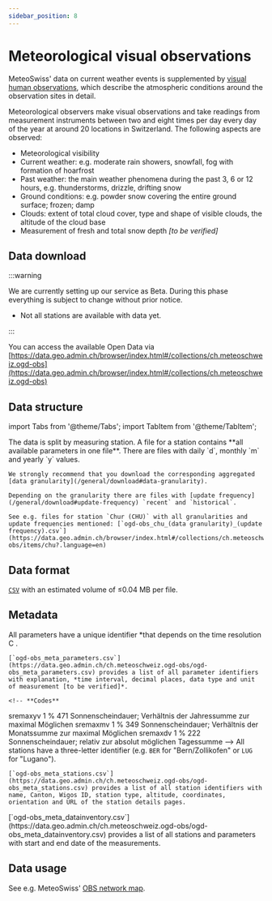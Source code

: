 ```yaml
---
sidebar_position: 8
---
```


# Meteorological visual observations
MeteoSwiss' data on current weather events is supplemented by [visual human observations](https://www.meteoswiss.admin.ch/weather/measurement-systems/land-based-stations/manual-observation-network.html), which describe the atmospheric conditions around the observation sites in detail.

Meteorological observers make visual observations and take readings from measurement instruments between two and eight times per day every day of the year at around 20 locations in Switzerland. The following aspects are observed:
- Meteorological visibility
- Current weather: e.g. moderate rain showers, snowfall, fog with formation of hoarfrost
- Past weather: the main weather phenomena during the past 3, 6 or 12 hours, e.g. thunderstorms, drizzle, drifting snow
- Ground conditions: e.g. powder snow covering the entire ground surface; frozen; damp
- Clouds: extent of total cloud cover, type and shape of visible clouds, the altitude of the cloud base
- Measurement of fresh and total snow depth *[to be verified]*

## Data download

:::warning

We are currently setting up our service as Beta. During this phase everything is subject to change without prior notice.
- Not all stations are available with data yet.

:::

You can access the available Open Data via [https://data.geo.admin.ch/browser/index.html#/collections/ch.meteoschweiz.ogd-obs](https://data.geo.admin.ch/browser/index.html#/collections/ch.meteoschweiz.ogd-obs)

## Data structure

import Tabs from '@theme/Tabs';
import TabItem from '@theme/TabItem';

<Tabs queryString="data-structure">
  <TabItem value="files-per-station" label="Files per station">
    The data is split by measuring station. A file for a station contains **all available parameters in one file**. There are files with daily `d`, monthly `m` and yearly `y` values.

    We strongly recommend that you download the corresponding aggregated [data granularity](/general/download#data-granularity).
   
    Depending on the granularity there are files with [update frequency](/general/download#update-frequency) `recent` and `historical`.
    
    See e.g. files for station `Chur (CHU)` with all granularities and update frequencies mentioned: [`ogd-obs_chu_(data granularity)_(update frequency).csv`](https://data.geo.admin.ch/browser/index.html#/collections/ch.meteoschweiz.ogd-obs/items/chu?.language=en)
  </TabItem>
</Tabs>

## Data format

[`CSV`](https://opendatadocs.meteoswiss.ch/general/download#column-separators-and-decimal-dividers) with an estimated volume of ≤0.04 MB per file.

## Metadata

<Tabs queryString="metadata">
  <TabItem value="parameters" label="Parameter">
    All parameters have a unique identifier *that depends on the time resolution C <!-- (e.g. `dkl010z0` for "wind direction; ten-minute average") -->.
    
    [`ogd-obs_meta_parameters.csv`](https://data.geo.admin.ch/ch.meteoschweiz.ogd-obs/ogd-obs_meta_parameters.csv) provides a list of all parameter identifiers with explanation, *time interval, decimal places, data type and unit of measurement [to be verified]*.

    <!-- **Codes**
sremaxyv	1 	%	471 	Sonnenscheindauer; Verhältnis der Jahressumme zur maximal Möglichen
sremaxmv	1 	%	349 	Sonnenscheindauer; Verhältnis der Monatssumme zur maximal Möglichen
sremaxdv	1 	%	222 	Sonnenscheindauer; relativ zur absolut möglichen Tagessumme -->
  </TabItem>
  <TabItem value="stations" label="Stations">
    All stations have a three-letter identifier (e.g. `BER` for "Bern/Zollikofen" or `LUG` for "Lugano").
    
    [`ogd-obs_meta_stations.csv`](https://data.geo.admin.ch/ch.meteoschweiz.ogd-obs/ogd-obs_meta_stations.csv) provides a list of all station identifiers with name, Canton, Wigos ID, station type, altitude, coordinates, orientation and URL of the station details pages.
  </TabItem>
  <TabItem value="data-inventory" label="Data inventory">
    [`ogd-obs_meta_datainventory.csv`](https://data.geo.admin.ch/ch.meteoschweiz.ogd-obs/ogd-obs_meta_datainventory.csv) provides a list of all stations and parameters with start and end date of the measurements.
  </TabItem>
</Tabs>

## Data usage

See e.g. MeteoSwiss' [OBS network map](https://www.meteoswiss.admin.ch/services-and-publications/applications/measurement-values-and-measuring-networks.html#param=messnetz-beobachtungen&lang=en&table=false).
